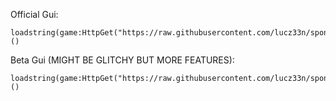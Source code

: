 Official Gui:
```
loadstring(game:HttpGet("https://raw.githubusercontent.com/lucz33n/spongebobsim/main/spongebobautofarm.lua"))()
```

Beta Gui (MIGHT BE GLITCHY BUT MORE FEATURES):
```
loadstring(game:HttpGet("https://raw.githubusercontent.com/lucz33n/spongebobsim/main/main.lua"))()
```
